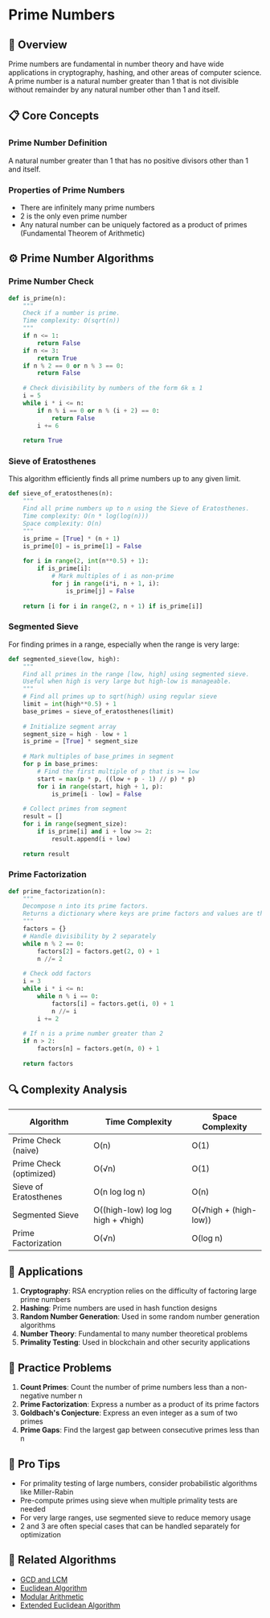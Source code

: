 # Prime Numbers

## 🎯 Overview

Prime numbers are fundamental in number theory and have wide applications in cryptography, hashing, and other areas of computer science. A prime number is a natural number greater than 1 that is not divisible without remainder by any natural number other than 1 and itself.

## 📋 Core Concepts

### Prime Number Definition
A natural number greater than 1 that has no positive divisors other than 1 and itself.

### Properties of Prime Numbers
- There are infinitely many prime numbers
- 2 is the only even prime number
- Any natural number can be uniquely factored as a product of primes (Fundamental Theorem of Arithmetic)

## ⚙️ Prime Number Algorithms

### Prime Number Check

```python
def is_prime(n):
    """
    Check if a number is prime.
    Time complexity: O(sqrt(n))
    """
    if n <= 1:
        return False
    if n <= 3:
        return True
    if n % 2 == 0 or n % 3 == 0:
        return False
    
    # Check divisibility by numbers of the form 6k ± 1
    i = 5
    while i * i <= n:
        if n % i == 0 or n % (i + 2) == 0:
            return False
        i += 6
    
    return True
```

### Sieve of Eratosthenes

This algorithm efficiently finds all prime numbers up to any given limit.

```python
def sieve_of_eratosthenes(n):
    """
    Find all prime numbers up to n using the Sieve of Eratosthenes.
    Time complexity: O(n * log(log(n)))
    Space complexity: O(n)
    """
    is_prime = [True] * (n + 1)
    is_prime[0] = is_prime[1] = False
    
    for i in range(2, int(n**0.5) + 1):
        if is_prime[i]:
            # Mark multiples of i as non-prime
            for j in range(i*i, n + 1, i):
                is_prime[j] = False
    
    return [i for i in range(2, n + 1) if is_prime[i]]
```

### Segmented Sieve

For finding primes in a range, especially when the range is very large:

```python
def segmented_sieve(low, high):
    """
    Find all primes in the range [low, high] using segmented sieve.
    Useful when high is very large but high-low is manageable.
    """
    # Find all primes up to sqrt(high) using regular sieve
    limit = int(high**0.5) + 1
    base_primes = sieve_of_eratosthenes(limit)
    
    # Initialize segment array
    segment_size = high - low + 1
    is_prime = [True] * segment_size
    
    # Mark multiples of base_primes in segment
    for p in base_primes:
        # Find the first multiple of p that is >= low
        start = max(p * p, ((low + p - 1) // p) * p)
        for i in range(start, high + 1, p):
            is_prime[i - low] = False
    
    # Collect primes from segment
    result = []
    for i in range(segment_size):
        if is_prime[i] and i + low >= 2:
            result.append(i + low)
            
    return result
```

### Prime Factorization

```python
def prime_factorization(n):
    """
    Decompose n into its prime factors.
    Returns a dictionary where keys are prime factors and values are their exponents.
    """
    factors = {}
    # Handle divisibility by 2 separately
    while n % 2 == 0:
        factors[2] = factors.get(2, 0) + 1
        n //= 2
    
    # Check odd factors
    i = 3
    while i * i <= n:
        while n % i == 0:
            factors[i] = factors.get(i, 0) + 1
            n //= i
        i += 2
    
    # If n is a prime number greater than 2
    if n > 2:
        factors[n] = factors.get(n, 0) + 1
    
    return factors
```

## 🔍 Complexity Analysis

| Algorithm | Time Complexity | Space Complexity |
|-----------|----------------|-----------------|
| Prime Check (naive) | O(n) | O(1) |
| Prime Check (optimized) | O(√n) | O(1) |
| Sieve of Eratosthenes | O(n log log n) | O(n) |
| Segmented Sieve | O((high-low) log log high + √high) | O(√high + (high-low)) |
| Prime Factorization | O(√n) | O(log n) |

## 🧩 Applications

1. **Cryptography**: RSA encryption relies on the difficulty of factoring large prime numbers
2. **Hashing**: Prime numbers are used in hash function designs
3. **Random Number Generation**: Used in some random number generation algorithms
4. **Number Theory**: Fundamental to many number theoretical problems
5. **Primality Testing**: Used in blockchain and other security applications

## 📝 Practice Problems

1. **Count Primes**: Count the number of prime numbers less than a non-negative number n
2. **Prime Factorization**: Express a number as a product of its prime factors
3. **Goldbach's Conjecture**: Express an even integer as a sum of two primes
4. **Prime Gaps**: Find the largest gap between consecutive primes less than n

## 🌟 Pro Tips

- For primality testing of large numbers, consider probabilistic algorithms like Miller-Rabin
- Pre-compute primes using sieve when multiple primality tests are needed
- For very large ranges, use segmented sieve to reduce memory usage
- 2 and 3 are often special cases that can be handled separately for optimization

## 🔗 Related Algorithms

- [GCD and LCM](gcd-lcm.md)
- [Euclidean Algorithm](euclidean-algorithm.md)
- [Modular Arithmetic](modular-arithmetic.md)
- [Extended Euclidean Algorithm](extended-euclidean.md)
